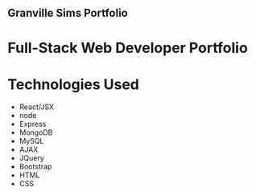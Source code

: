 ## Granville Sims Portfolio

# Full-Stack Web Developer Portfolio

# Technologies Used

- React/JSX
- node
- Express
- MongoDB
- MySQL
- AJAX
- JQuery
- Bootstrap
- HTML
- CSS

